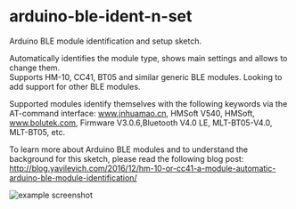 # arduino-ble-ident-n-set
Arduino BLE module identification and setup sketch. 

Automatically identifies the module type, shows main settings and allows to change them.  
Supports HM-10, CC41, BT05 and similar generic BLE modules. Looking to add support for other BLE modules.

Supported modules identify themselves with the following keywords via the AT-command interface: www.jnhuamao.cn, HMSoft V540, HMSoft, www.bolutek.com, Firmware V3.0.6,Bluetooth V4.0 LE, MLT-BT05-V4.0, MLT-BT05, etc.

To learn more about Arduino BLE modules and to understand the background for this sketch, please read the following blog post:
http://blog.yavilevich.com/2016/12/hm-10-or-cc41-a-module-automatic-arduino-ble-module-identification/

![example screenshot](http://blog.yavilevich.com/wp-content/uploads/2016/12/ble_sketch_start.png)
